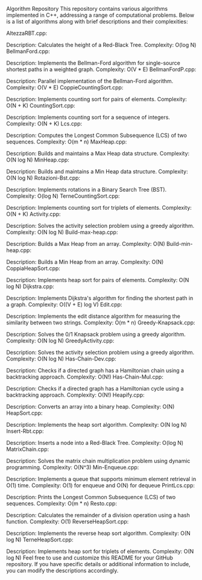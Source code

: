 Algorithm Repository
This repository contains various algorithms implemented in C++, addressing a range of computational problems. Below is a list of algorithms along with brief descriptions and their complexities:

AltezzaRBT.cpp:

Description: Calculates the height of a Red-Black Tree.
Complexity: O(log N)
BellmanFord.cpp:

Description: Implements the Bellman-Ford algorithm for single-source shortest paths in a weighted graph.
Complexity: O(V * E)
BellmanFordP.cpp:

Description: Parallel implementation of the Bellman-Ford algorithm.
Complexity: O(V * E)
CoppieCountingSort.cpp:

Description: Implements counting sort for pairs of elements.
Complexity: O(N + K)
CountingSort.cpp:

Description: Implements counting sort for a sequence of integers.
Complexity: O(N + K)
Lcs.cpp:

Description: Computes the Longest Common Subsequence (LCS) of two sequences.
Complexity: O(m * n)
MaxHeap.cpp:

Description: Builds and maintains a Max Heap data structure.
Complexity: O(N log N)
MinHeap.cpp:

Description: Builds and maintains a Min Heap data structure.
Complexity: O(N log N)
Rotazioni-Bst.cpp:

Description: Implements rotations in a Binary Search Tree (BST).
Complexity: O(log N)
TerneCountingSort.cpp:

Description: Implements counting sort for triplets of elements.
Complexity: O(N + K)
Activity.cpp:

Description: Solves the activity selection problem using a greedy algorithm.
Complexity: O(N log N)
Build-max-heap.cpp:

Description: Builds a Max Heap from an array.
Complexity: O(N)
Build-min-heap.cpp:

Description: Builds a Min Heap from an array.
Complexity: O(N)
CoppiaHeapSort.cpp:

Description: Implements heap sort for pairs of elements.
Complexity: O(N log N)
Dijkstra.cpp:

Description: Implements Dijkstra's algorithm for finding the shortest path in a graph.
Complexity: O((V + E) log V)
Edit.cpp:

Description: Implements the edit distance algorithm for measuring the similarity between two strings.
Complexity: O(m * n)
Greedy-Knapsack.cpp:

Description: Solves the 0/1 Knapsack problem using a greedy algorithm.
Complexity: O(N log N)
GreedyActivity.cpp:

Description: Solves the activity selection problem using a greedy algorithm.
Complexity: O(N log N)
Has-Chain-Dev.cpp:

Description: Checks if a directed graph has a Hamiltonian chain using a backtracking approach.
Complexity: O(N!)
Has-Chain-Mul.cpp:

Description: Checks if a directed graph has a Hamiltonian cycle using a backtracking approach.
Complexity: O(N!)
Heapify.cpp:

Description: Converts an array into a binary heap.
Complexity: O(N)
HeapSort.cpp:

Description: Implements the heap sort algorithm.
Complexity: O(N log N)
Insert-Rbt.cpp:

Description: Inserts a node into a Red-Black Tree.
Complexity: O(log N)
MatrixChain.cpp:

Description: Solves the matrix chain multiplication problem using dynamic programming.
Complexity: O(N^3)
Min-Enqueue.cpp:

Description: Implements a queue that supports minimum element retrieval in O(1) time.
Complexity: O(1) for enqueue and O(N) for dequeue
PrintLcs.cpp:

Description: Prints the Longest Common Subsequence (LCS) of two sequences.
Complexity: O(m * n)
Resto.cpp:

Description: Calculates the remainder of a division operation using a hash function.
Complexity: O(1)
ReverseHeapSort.cpp:

Description: Implements the reverse heap sort algorithm.
Complexity: O(N log N)
TerneHeapSort.cpp:

Description: Implements heap sort for triplets of elements.
Complexity: O(N log N)
Feel free to use and customize this README for your GitHub repository. If you have specific details or additional information to include, you can modify the descriptions accordingly.






